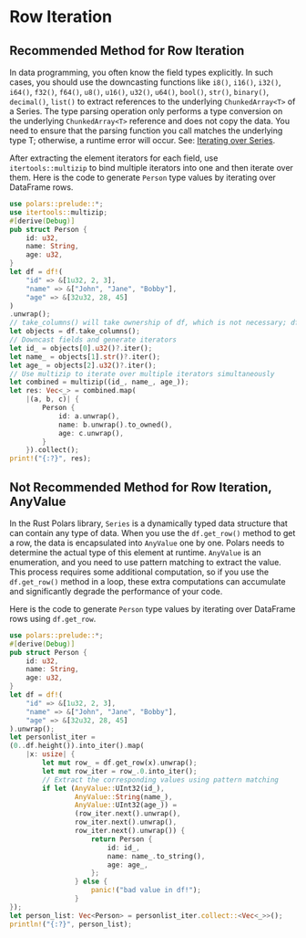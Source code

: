 # Row Iteration

## Recommended Method for Row Iteration

In data programming, you often know the field types explicitly. In such cases, you should use the downcasting functions like `i8()`, `i16()`, `i32()`, `i64()`, `f32()`, `f64()`, `u8()`, `u16()`, `u32()`, `u64()`, `bool()`, `str()`, `binary()`, `decimal()`, `list()` to extract references to the underlying `ChunkedArray<T>` of a Series. The type parsing operation only performs a type conversion on the underlying `ChunkedArray<T>` reference and does not copy the data. You need to ensure that the parsing function you call matches the underlying type T; otherwise, a runtime error will occur. See: [Iterating over Series](Series-遍历值.md).

After extracting the element iterators for each field, use `itertools::multizip` to bind multiple iterators into one and then iterate over them. Here is the code to generate `Person` type values by iterating over DataFrame rows.

```rust
use polars::prelude::*;
use itertools::multizip;
#[derive(Debug)]
pub struct Person {
    id: u32,
    name: String,
    age: u32,
}
let df = df!(
    "id" => &[1u32, 2, 3],
    "name" => &["John", "Jane", "Bobby"],
    "age" => &[32u32, 28, 45]
)
.unwrap();
// take_columns() will take ownership of df, which is not necessary; df.columns can return references to specified fields.
let objects = df.take_columns();
// Downcast fields and generate iterators
let id_ = objects[0].u32()?.iter();
let name_ = objects[1].str()?.iter();
let age_ = objects[2].u32()?.iter();
// Use multizip to iterate over multiple iterators simultaneously
let combined = multizip((id_, name_, age_));
let res: Vec<_> = combined.map(
    |(a, b, c)| {
        Person {
            id: a.unwrap(),
            name: b.unwrap().to_owned(),
            age: c.unwrap(),
        }
    }).collect();
print!("{:?}", res);
```

## Not Recommended Method for Row Iteration, AnyValue

In the Rust Polars library, `Series` is a dynamically typed data structure that can contain any type of data. When you use the `df.get_row()` method to get a row, the data is encapsulated into `AnyValue` one by one. Polars needs to determine the actual type of this element at runtime. `AnyValue` is an enumeration, and you need to use pattern matching to extract the value. This process requires some additional computation, so if you use the `df.get_row()` method in a loop, these extra computations can accumulate and significantly degrade the performance of your code.

Here is the code to generate `Person` type values by iterating over DataFrame rows using `df.get_row`.

```rust
use polars::prelude::*;
#[derive(Debug)]
pub struct Person {
    id: u32,
    name: String,
    age: u32,
}
let df = df!(
    "id" => &[1u32, 2, 3],
    "name" => &["John", "Jane", "Bobby"],
    "age" => &[32u32, 28, 45]
).unwrap();
let personlist_iter =
(0..df.height()).into_iter().map(
    |x: usize| {
        let mut row_ = df.get_row(x).unwrap();
        let mut row_iter = row_.0.into_iter();
        // Extract the corresponding values using pattern matching
        if let (AnyValue::UInt32(id_),
                AnyValue::String(name_),
                AnyValue::UInt32(age_)) =
                (row_iter.next().unwrap(),
                row_iter.next().unwrap(),
                row_iter.next().unwrap()) {
                    return Person {
                        id: id_,
                        name: name_.to_string(),
                        age: age_,
                    };
                } else {
                    panic!("bad value in df!");
                }
});
let person_list: Vec<Person> = personlist_iter.collect::<Vec<_>>();
println!("{:?}", person_list);
```
